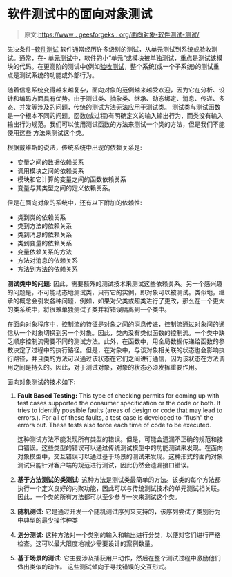 # 软件测试中的面向对象测试

> 原文:[https://www . geesforgeks . org/面向对象-软件测试-测试/](https://www.geeksforgeeks.org/object-oriented-testing-in-software-testing/)

先决条件–[软件测试](https://www.geeksforgeeks.org/software-testing-basics/)
软件通常经历许多级别的测试，从单元测试到系统或验收测试。通常，在- [单元测试](https://www.geeksforgeeks.org/unit-testing-software-testing/)中，软件的小“单元”或模块被单独测试，重点是测试该模块的代码。在更高阶的测试中(例如[验收测试](https://www.geeksforgeeks.org/acceptance-testing-software-testing/)，整个系统(或一个子系统)的测试重点是测试系统的功能或外部行为。

随着信息系统变得越来越复杂，面向对象的范例越来越受欢迎，因为它在分析、设计和编码方面具有优势。由于测试类、抽象类、继承、动态绑定、消息、传递、多态、并发等涉及的问题，传统的测试方法无法应用于测试类。
测试类与测试函数是一个根本不同的问题。函数(或过程)有明确定义的输入输出行为，而类没有输入输出行为规范。我们可以使用测试函数的方法来测试一个类的方法，但是我们不能使用这些
方法来测试这个类。

根据戴维斯的说法，传统系统中出现的依赖关系是:

*   变量之间的数据依赖关系
*   调用模块之间的依赖关系
*   模块和它计算的变量之间的函数依赖关系
*   变量与其类型之间的定义依赖关系。

但是在面向对象的系统中，还有以下附加的依赖性:

*   类到类的依赖关系
*   类到方法的依赖关系
*   类到消息的依赖关系
*   类到变量的依赖关系
*   变量依赖关系的方法
*   方法对消息的依赖关系
*   方法到方法的依赖关系

**测试类中的问题:**
因此，需要额外的测试技术来测试这些依赖关系。另一个感兴趣的问题是，不可能动态地测试类，只有它的实例，即对象可以被测试。类似地，继承的概念会引发各种问题，例如，如果对父类或超类进行了更改，那么在一个更大的类系统中，将很难单独测试子类并将错误隔离到一个类中。

在面向对象程序中，控制流的特征是对象之间的消息传递，控制流通过对象间的通信从一个对象切换到另一个对象。因此，类内没有类似函数的控制流。一个类中缺乏顺序控制流需要不同的测试方法。此外，在函数中，用全局数据传递给函数的参数决定了过程中的执行路径。但是，在对象中，与该对象相关联的状态也会影响执行路径，并且类的方法可以通过该状态在它们之间进行通信，因为该状态在方法调用之间是持久的。因此，对于测试对象，对象的状态必须发挥重要作用。

面向对象测试的技术如下:

1.  **Fault Based Testing:**
    This type of checking permits for coming up with test cases supported the consumer specification or the code or both. It tries to identify possible faults (areas of design or code that may lead to errors.). For all of these faults, a test case is developed to “flush” the errors out. These tests also force each time of code to be executed.

    这种测试方法不能发现所有类型的错误。但是，可能会遗漏不正确的规范和接口错误。这些类型的错误可以通过传统测试模型中的功能测试来发现。在面向对象模型中，交互错误可以通过基于场景的测试来发现。这种形式的面向对象测试只能针对客户端的规范进行测试，因此仍然会遗漏接口错误。

2.  **基于方法测试的类测试:**
    这种方法是测试类最简单的方法。该类的每个方法都执行一个定义良好的内聚功能，因此可以与传统测试技术的单元测试相关联。因此，一个类的所有方法都可以至少参与一次来测试这个类。
3.  **随机测试:**
    它是通过开发一个随机测试序列来支持的，该序列尝试了类别行为中典型的最少操作种类
4.  **划分测试:**
    这种方法对一个类别的输入和输出进行分类，以便对它们进行严格检查。这可以最大限度地减少需要设计的案例数量。
5.  **基于场景的测试:**
    它主要涉及捕获用户动作，然后在整个测试过程中激励他们做出类似的动作。
    这些测试倾向于寻找错误的交互形式。